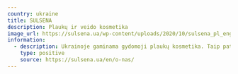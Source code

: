 ```yaml
---
country: ukraine
title: SULSENA
description: Plaukų ir veido kosmetika
image_url: https://sulsena.ua/wp-content/uploads/2020/10/sulsena_pl_eng_logo.jpg
information:
  - description: Ukrainoje gaminama gydomoji plaukų kosmetika. Taip pat savo asortimente turi veido kosmetikos priemonių. Produkcija randama Lietuvos el. parduotuvėse
    type: positive
    source: https://sulsena.ua/en/o-nas/
---
```

